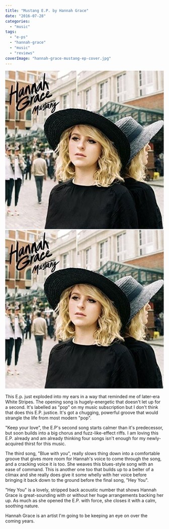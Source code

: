 ```yaml
---
title: "Mustang E.P. by Hannah Grace"
date: "2016-07-28"
categories: 
  - "music"
tags: 
  - "e-ps"
  - "hannah-grace"
  - "music"
  - "reviews"
coverImage: "hannah-grace-mustang-ep-cover.jpg"
---
```


[![](images/hannah-grace-mustang-ep-cover.jpg)](images/hannah-grace-mustang-ep-cover.jpg)
[![](images/hannah-grace-mustang-ep-cover.jpg)](images/hannah-grace-mustang-ep-cover.jpg)

This E.p. just exploded into my ears in a way that reminded me of later-era White Stripes. The opening song is hugely-energetic that doesn't let up for a second. It's labelled as "pop" on my music subscription but I don't think that does this E.P. justice. It's got a chugging, powerful groove that would strangle the life from most modern "pop".

"Keep your love", the E.P's second song starts calmer than it's predecessor, but soon builds into a big chorus and fuzz-like-effect riffs. I am loving this E.P. already and am already thinking four songs isn't enough for my newly-acquired thirst for this music.

The third song, "Blue with you", really slows thing down into a comfortable groove that gives more room for Hannah's voice to come through the song, and a cracking voice it is too. She weaves this blues-style song with an ease of command. This is another one too that builds up to a belter of a climax and she really does give it some whelly with her voice before bringing it back down to the ground before the final song, "Hey You".

"Hey You" is a lovely, stripped back acoustic number that shows Hannah Grace is great-sounding with or without her huge arrangements backing her up. As much as she opened the E.P. with force, she closes it with a calm, soothing nature.

Hannah Grace is an artist I'm going to be keeping an eye on over the coming years.
